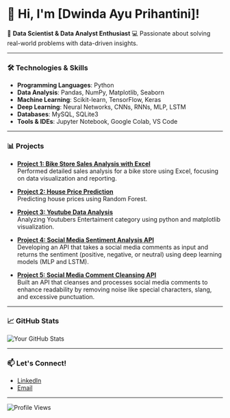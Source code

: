 # 👋 Hi, I'm [Dwinda Ayu Prihantini]!

🎯 **Data Scientist & Data Analyst Enthusiast**
💻 Passionate about solving real-world problems with data-driven insights.

---

### 🛠️ Technologies & Skills

- **Programming Languages**: Python
- **Data Analysis**: Pandas, NumPy, Matplotlib, Seaborn
- **Machine Learning**: Scikit-learn, TensorFlow, Keras
- **Deep Learning**: Neural Networks, CNNs, RNNs, MLP, LSTM
- **Databases**: MySQL, SQLite3
- **Tools & IDEs**: Jupyter Notebook, Google Colab, VS Code

---

### 📊 Projects

- **[Project 1: Bike Store Sales Analysis with Excel](https://github.com/dwindaayu/Bike-Store-Sales-Analysis)**  
  Performed detailed sales analysis for a bike store using Excel, focusing on data visualization and reporting.

- **[Project 2: House Price Prediction](https://github.com/dwindaayu/House-Price-Prediction)**  
  Predicting house prices using Random Forest.

- **[Project 3: Youtube Data Analysis](https://github.com/dwindaayu/YouTube-Data-Analysis)**  
  Analyzing Youtubers Entertaiment category using python and matplotlib visualization.

- **[Project 4: Social Media Sentiment Analysis API](https://github.com/dwindaayu/Social-Media-Sentiment-Analysis-API)**  
  Developing an API that takes a social media comments as input and returns the sentiment (positive, negative, or neutral) using deep learning models (MLP and LSTM).

- **[Project 5: Social Media Comment Cleansing API](https://github.com/dwindaayu/Social-Media-Comment-Cleansing-API)**  
  Built an API that cleanses and processes social media comments to enhance readability by removing noise like special characters, slang, and excessive punctuation.

---

### 📈 GitHub Stats

![Your GitHub Stats](https://github-readme-stats.vercel.app/api?username=dwindaayu&show_icons=true&theme=radical)

---

### 📫 Let's Connect!

- [LinkedIn](https://www.linkedin.com/in/dwindaayuprihantini/)
- [Email](mailto:ayudwindap@gmail.com)

---

![Profile Views](https://komarev.com/ghpvc/?username=dwindaayu&color=blueviolet)

